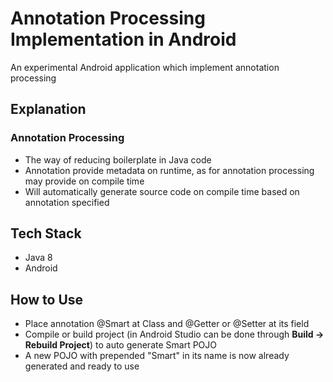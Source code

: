 # Annotation Processing Implementation in Android
An experimental Android application which implement annotation processing

## Explanation
### Annotation Processing
- The way of reducing boilerplate in Java code
- Annotation provide metadata on runtime, as for annotation processing may provide on compile time
- Will automatically generate source code on compile time based on annotation specified

## Tech Stack
- Java 8
- Android

## How to Use
- Place annotation @Smart at Class and @Getter or @Setter at its field
- Compile or build project (in Android Studio can be done through **Build -> Rebuild Project**) to auto generate Smart POJO
- A new POJO with prepended "Smart" in its name is now already generated and ready to use
